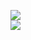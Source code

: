 [![](https://img.shields.io/badge/Made%20With-Github%20Spray-lightgrey.svg?style=for-the-badge&logo=github)](https://github.com/Annihil/github-spray#7662)  
[![](https://i.imgur.com/2DrTn0Z.gif)](https://github.com/Annihil/github-spray)